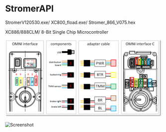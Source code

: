 # StromerAPI

StromerV120530.exe/
XC800_fload.exe/
Stromer_866_V075.hex

XC886/888CLM/
8-Bit Single Chip Microcontroller

![Screenshot](https://raw.githubusercontent.com/ErwinMeulman/StromerAPI/master/CazpYLG.png)

![Screenshot](https://electricbikereview.com/forums/attachments/stromer-wiring-jpg.25682/)
